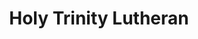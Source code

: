 ---
title: Holy Trinity Lutheran
tags: john
image: /files/john/Holy_Trinity_2000.jpg
imageBase: Holy_Trinity
alt: Holy Trinity covered in snow, surrounded by cemetery fencing.         
width: 1343
height: 2000
imageDate: 1999
location: Moscow, Russia
camera: Olympus Stylus Infinity
orientation: portrait
metaDescription: Holy Trinity covered in snow, surrounded by cemetery fencing.
---